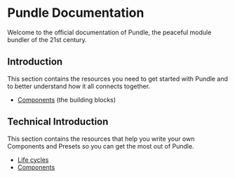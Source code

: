 # Pundle Documentation

Welcome to the official documentation of Pundle, the peaceful module bundler of the 21st century.

## Introduction

This section contains the resources you need to get started with Pundle and to better understand how it all connects together.

- [Components](./introduction/components.md) (the building blocks)

## Technical Introduction

This section contains the resources that help you write your own Components and Presets so you can get the most out of Pundle.

- [Life cycles](./technical/lifecycles.md)
- [Components](./technical/components.md)
